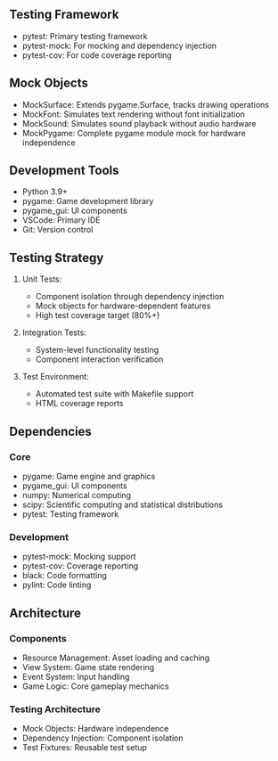 ## Testing Framework
- pytest: Primary testing framework
- pytest-mock: For mocking and dependency injection
- pytest-cov: For code coverage reporting

## Mock Objects
- MockSurface: Extends pygame.Surface, tracks drawing operations
- MockFont: Simulates text rendering without font initialization
- MockSound: Simulates sound playback without audio hardware
- MockPygame: Complete pygame module mock for hardware independence

## Development Tools
- Python 3.9+
- pygame: Game development library
- pygame_gui: UI components
- VSCode: Primary IDE
- Git: Version control

## Testing Strategy
1. Unit Tests:
   - Component isolation through dependency injection
   - Mock objects for hardware-dependent features
   - High test coverage target (80%+)

2. Integration Tests:
   - System-level functionality testing
   - Component interaction verification

3. Test Environment:
   - Automated test suite with Makefile support
   - HTML coverage reports

## Dependencies
### Core
- pygame: Game engine and graphics
- pygame_gui: UI components
- numpy: Numerical computing
- scipy: Scientific computing and statistical distributions
- pytest: Testing framework

### Development
- pytest-mock: Mocking support
- pytest-cov: Coverage reporting
- black: Code formatting
- pylint: Code linting

## Architecture
### Components
- Resource Management: Asset loading and caching
- View System: Game state rendering
- Event System: Input handling
- Game Logic: Core gameplay mechanics

### Testing Architecture
- Mock Objects: Hardware independence
- Dependency Injection: Component isolation
- Test Fixtures: Reusable test setup
